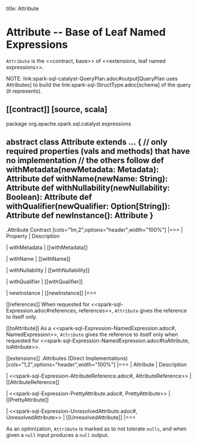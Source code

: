 title: Attribute

# Attribute -- Base of Leaf Named Expressions

`Attribute` is the <<contract, base>> of <<extensions, leaf named expressions>>.

NOTE: link:spark-sql-catalyst-QueryPlan.adoc#output[QueryPlan uses Attributes] to build the link:spark-sql-StructType.adoc[schema] of the query (it represents).

[[contract]]
[source, scala]
----
package org.apache.spark.sql.catalyst.expressions

abstract class Attribute extends ... {
  // only required properties (vals and methods) that have no implementation
  // the others follow
  def withMetadata(newMetadata: Metadata): Attribute
  def withName(newName: String): Attribute
  def withNullability(newNullability: Boolean): Attribute
  def withQualifier(newQualifier: Option[String]): Attribute
  def newInstance(): Attribute
}
----

.Attribute Contract
[cols="1m,2",options="header",width="100%"]
|===
| Property
| Description

| withMetadata
| [[withMetadata]]

| withName
| [[withName]]

| withNullability
| [[withNullability]]

| withQualifier
| [[withQualifier]]

| newInstance
| [[newInstance]]
|===

[[references]]
When requested for <<spark-sql-Expression.adoc#references, references>>, `Attribute` gives the reference to itself only.

[[toAttribute]]
As a <<spark-sql-Expression-NamedExpression.adoc#, NamedExpression>>, `Attribute` gives the reference to itself only when requested for <<spark-sql-Expression-NamedExpression.adoc#toAttribute, toAttribute>>.

[[extensions]]
.Attributes (Direct Implementations)
[cols="1,2",options="header",width="100%"]
|===
| Attribute
| Description

| <<spark-sql-Expression-AttributeReference.adoc#, AttributeReference>>
| [[AttributeReference]]

| <<spark-sql-Expression-PrettyAttribute.adoc#, PrettyAttribute>>
| [[PrettyAttribute]]

| <<spark-sql-Expression-UnresolvedAttribute.adoc#, UnresolvedAttribute>>
| [[UnresolvedAttribute]]
|===

As an optimization, `Attribute` is marked as to not tolerate `nulls`, and when given a `null` input produces a `null` output.
